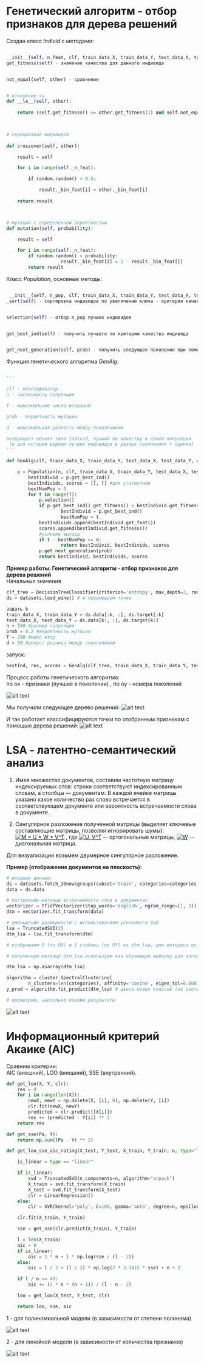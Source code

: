 ﻿# Генетический алгоритм - отбор признаков для дерева решений  

Создан класс *Individ* с методами:  

```python

__init__(self, n_feat, clf, train_data_X, train_data_Y, test_data_X, test_data_Y) - зависит от количества признаков, классификатора, данных для обучения и тестирования
get_fitness(self) - значение качества для данного индивида


not_equal(self, other) - сравнение


# отношение <=
def __le__(self, other):
 
	return (self.get_fitness() <= other.get_fitness()) and self.not_equal(other)

  

# скрещивание индивидов
  
def crossover(self, other):

	result = self

	for i in range(self._n_feat):

		if random.random() > 0.5:

			result._bin_feat[i] = other._bin_feat[i]
    
	return result  



# мутация с определенной вероятностью    
def mutation(self, probability):

	result = self

	for i in range(self._n_feat):
		if random.random() < probability:
                	result._bin_feat[i] = 1 - result._bin_feat[i]
        return result

```




Класс *Population*, основные методы:

```python

 __init__(self, n_pop, clf, train_data_X, train_data_Y, test_data_X, test_data_Y)
_sort(self) - сортировка индивидов по увеличению ключа - критерия качества (fitness)


selection(self) - отбор n_pop лучших индивидов


get_best_ind(self) - получить лучшего по критерию качества индивида


get_next_generation(self, prob) - получить следующее поколение при помощи операций скрещивания и мутации (с вероятностью prob), убрать повторы

```




Функция генетического алгоритма *GenAlg*:

```python

'''

clf - классификатор
n - численность популяции

T - максимальное число итераций

prob - вероятность мутации

d - максимальная разность между поколениями 

возвращает объект типа Individ, лучший по качеству в своей популяции
 (и для истории вернем лучших индивидов в разных поколениях + оценки)
'''

def GenAlg(clf, train_data_X, train_data_Y, test_data_X, test_data_Y, n, T, prob, d):

	p = Population(n, clf, train_data_X, train_data_Y, test_data_X, test_data_Y)
    	bestIndivid = p.get_best_ind()
    	bestIndivids, scores = [], [] #для статистики
    	bestNumPop = 0
    	for t in range(T):
        	p.selection()
        	if p.get_best_ind().get_fitness() < bestIndivid.get_fitness():
            		bestIndivid = p.get_best_ind()
            		bestNumPop = t
        	bestIndivids.append(bestIndivid.get_feat())
        	scores.append(bestIndivid.get_fitness())
        	#условие выхода
        	if t - bestNumPop >= d:
            		return bestIndivid, bestIndivids, scores
        	p.get_next_generation(prob)
    		return bestIndivid, bestIndivids, scores
```



**Пример работы: Генетический алгоритм - отбор признаков для дерева решений**  
Начальные значения
```python 
clf_tree = DecisionTreeClassifier(criterion='entropy', max_depth=2, random_state=17, min_samples_leaf=6)
ds = datasets.load_wine() # и перемешаем точки

задать k
train_data_X, train_data_Y = ds.data[:k, :], ds.target[:k]
test_data_X, test_data_Y = ds.data[k:, :], ds.target[k:]
n = 100 #размер популяции
prob = 0.2 #вероятность мутации
T = 200 #макс итер
d = 50 #допуст разница между поколениями
```

запуск: 
```python
bestInd, res, scores = GenAlg(clf_tree, train_data_X, train_data_Y, test_data_X, test_data_Y, n, T, prob, d) 
```

Процесс работы генетического алгоритма:  
по ox - признаки (лучшие в поколении)
, по oy - номера поколений


![alt text](https://github.com/elena111111/ML/blob/master/GenAlg.png)

Мы получили следующее дерево решений: 
![alt text](https://github.com/elena111111/ML/blob/master/DecisionTree.png)

И так работает классифицируются точки по отобранным признакам с помощью дерева решений:
![alt text](https://github.com/elena111111/ML/blob/master/DecisionTreeClassifier.png)


# LSA - латентно-семантический анализ

1. Имея множество документов, составим частотную матрицу индексируемых слов: 
строки соответствуют индексированным словам, а столбцы — документам. 
В каждой ячейке матрицы указано какое количество раз слово встречается в соответствующем документе или
вероятность встречаемости слова в документе. 

2. Сингулярное разложение полученной матрицы (выделяет ключевые составляющие матрицы, позволяя игнорировать шумы):
<a href="https://www.codecogs.com/eqnedit.php?latex=M&space;=&space;U&space;*&space;W&space;*&space;V^T" target="_blank"><img src="https://latex.codecogs.com/gif.latex?M&space;=&space;U&space;*&space;W&space;*&space;V^T" title="M = U * W * V^T" /></a>
, где <a href="https://www.codecogs.com/eqnedit.php?latex=U,&space;V^T" target="_blank"><img src="https://latex.codecogs.com/gif.latex?U,&space;V^T" title="U, V^T" /></a> -- ортогональные матрицы, 
<a href="https://www.codecogs.com/eqnedit.php?latex=W" target="_blank"><img src="https://latex.codecogs.com/gif.latex?W" title="W" /></a> -- диагональная матрица.

Для визуализации возьмем двумерное сингулярное разложение.

**Пример (отображение документов на плоскость):**  

```python
# входные данные:  
ds = datasets.fetch_20newsgroups(subset='train', categories=categories, shuffle=False, random_state=42)
data = ds.data

# построение матрицы встречаемости слов в документах
vectorizer = TfidfVectorizer(stop_words='english', ngram_range=(1, 3))  #неинформативные слова не рассматриваем
dtm = vectorizer.fit_transform(data)

# уменьшение размерности с использованием усеченного SVD
lsa = TruncatedSVD(2)   
dtm_lsa = lsa.fit_transform(dtm)

# отображаем 0 (по OX) и 1 стоблец (по OY) из dtm_lsa, для интереса оставим метки классов

# полученную матрицу dtm_lsa используем как обучающую выборку для алгортима кластреризации

dtm_lsa = np.asarray(dtm_lsa)

algorithm = cluster.SpectralClustering(
        n_clusters=len(categories), affinity='cosine', eigen_tol=0.0001)
y_pred = algorithm.fit_predict(dtm_lsa) # цвета новых классов (не соответствуют цветам старых классов)

# посмотрим, насколько похожи результаты
```

![alt text](https://github.com/elena111111/ML/blob/master/SpectralClustering.png)


# Информационный критерий Акаике (AIC)

Сравним критерии:  
AIC (внешний), LOO (внешний), SSE (внутренний).

```python
def get_loo(X, Y, clr):
    res = 0
    for i in range(len(X)):
        newX, newY = np.delete(X, [i], 0), np.delete(Y, [i])
        clr.fit(newX, newY)
        predicted = clr.predict([X[i]])
        res += (predicted - Y[i]) ** 2
    return res

def get_sse(Pa, Y):
    return np.sum((Pa - Y) ** 2)

def get_loo_sse_aic_rating(X_test, Y_test, X_train, Y_train, n, type="linear"):

    is_linear = type == "linear"

    if is_linear:
        svd = TruncatedSVD(n_components=n, algorithm="arpack")
        X_train = svd.fit_transform(X_train)
        X_test = svd.fit_transform(X_test)
        clr = LinearRegression()
    else:
        clr = SVR(kernel='poly', C=100, gamma='auto', degree=n, epsilon=.1, coef0=1, max_iter=100000)

    clr.fit(X_train, Y_train)

    sse = get_sse(clr.predict(X_train), Y_train)

    l = len(X_train)
    aic = 0
    if is_linear:
        aic = 2 * n + l * np.log(sse / (l - 2))
    else:
        aic = l / 2 + (l / 2) * np.log(2 * 3.1415 * sse) + n + 2

    if l / n <= 40:
        aic += (2 * n * (n + 1)) / (l - n - 2)

    loo = get_loo(X_test, Y_test, clr)

    return loo, sse, aic

```

1 - для полиномиальной модели (в зависимости от степени полинома)

![alt text](https://github.com/elena111111/ML/blob/master/AIC_&_SSE_&_LOO_poly.png)

2 - для линейной модели (в зависимости от количества признаков)

![alt text](https://github.com/elena111111/ML/blob/master/AIC_&_SSE_&_LOO_poly_linear.png)